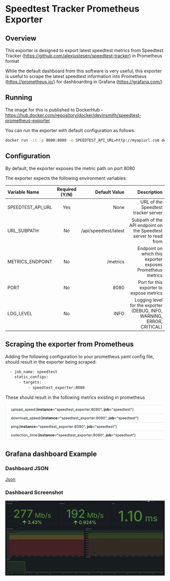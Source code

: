 # Speedtest Tracker Prometheus Exporter

## Overview

This exporter is designed to export latest speedtest metrics from Speedtest Tracker (https://github.com/alexjustesen/speedtest-tracker) in Prometheus format

While the default dashboard from this software is very useful, this exporter is useful to scrape the latest speedtest information into Prometheus (https://prometheus.io/) for dashboarding in Grafana (https://grafana.com/)

## Running

The image for this is published to DockerHub - https://hub.docker.com/repository/docker/devinsmith/speedtest-prometheus-exporter

You can run the exporter with default configuration as follows:

```bash
docker run -it -p 8080:8080 -e SPEEDTEST_API_URL=http://myapiurl.com devinsmith/speedtest-prometheus-exporter:latest
```

## Configuration

By default, the exporter exposes the metric path on port 8080

The exporter expects the following environment variables:

| Variable Name              | Required (Y/N) | Default Value| Description
| :---------------- | :------: | ----: | ----: | 
| SPEEDTEST_API_URL        |   Yes   | None | URL of the Speedtest tracker server
| URL_SUBPATH          |   No   | /api/speedtest/latest | Subpath of the API endpoint on the Speedtest server to read from
| METRICS_ENDPOINT    |  No   | /metrics | Endpoint on which this exporter exposes Prometheus metrics
| PORT    |  No   | 8080 | Port for this exporter to expose metrics
| LOG_LEVEL    |  No   | INFO | Logging level for the exporter (DEBUG, INFO, WARNING, ERROR, CRITICAL)

## Scraping the exporter from Prometheus
Adding the following configuration to your prometheus.yaml config file, should result in the exporter being scraped:

```bash
  - job_name: speedtest
    static_configs:
      - targets:
          - speedtest_exporter:8080
```

These should result in the following metrics existing in prometheus

![Prometheus Metrics](./img/metrics.png)

## Grafana dashboard Example

### Dashboard JSON

[Json](./grafana-dashboard.json)


### Dashboard Screenshot
![Dashboard](./img/dashboard.png)